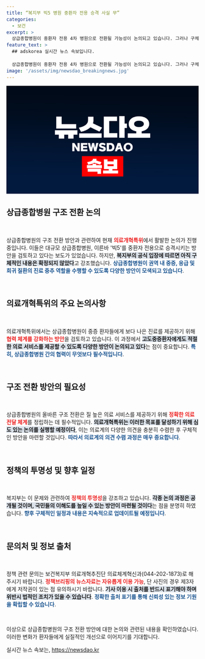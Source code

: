 ```yaml
---
title: “복지부 빅5 병원 중환자 전용 승격 사실 무”
categories:
  - 보건
excerpt: >
  상급종합병원이 중환자 전용 4차 병원으로 전환될 가능성이 논의되고 있습니다. 그러나 구체적인 내용은 아직 확정되지 않았습니다. 의료개혁특위의 논의 결과는 과연 무엇일까요? 클릭해 확인해보세요!
feature_text: >
  ## adskorea 실시간 뉴스 속보입니다.

  상급종합병원이 중환자 전용 4차 병원으로 전환될 가능성이 논의되고 있습니다. 그러나 구체적인 내용은 아직 확정되지 않았습니다. 의료개혁특위의 논의 결과는 과연 무엇일까요? 클릭해 확인해보세요!
image: '/assets/img/newsdao_breakingnews.jpg'
---
```


<p><img src="/assets/img/newsdao_breakingnews.jpg" alt="adskorea 속보" /></p>

<h2 data-ke-size="size26">상급종합병원 구조 전환 논의</h2>

<p data-ke-size="size16">&nbsp;</p>

<p>상급종합병원의 구조 전환 방안과 관련하여 현재 <b><span style="color: #ee2323;">의료개혁특위</span></b>에서 활발한 논의가 진행 중입니다. 이들은 대규모 상급종합병원, 이른바 '빅5'를 중환자 전용으로 승격시키는 방안을 검토하고 있다는 보도가 있었습니다. 하지만, <b><span style="background-color: #21538527;">복지부의 공식 입장에 따르면 아직 구체적인 내용은 확정되지 않았다</span></b>고 강조했습니다. <b><span style="color: #1a5490;">상급종합병원이 권역 내 중증, 응급 및 희귀 질환의 진료 중추 역할을 수행할 수 있도록 다양한 방안이 모색되고 있습니다</span></b>. </p>

<p data-ke-size="size16">&nbsp;</p>

<h2 data-ke-size="size26">의료개혁특위의 주요 논의사항</h2>

<p data-ke-size="size16">&nbsp;</p>

<p>의료개혁특위에서는 상급종합병원이 중증 환자들에게 보다 나은 진료를 제공하기 위해 <b><span style="color: #ee2323;">협력 체계를 강화하는 방안</span></b>을 검토하고 있습니다. 이 과정에서 <b><span style="background-color: #21538527;">고도중증환자에게도 적절한 의료 서비스를 제공할 수 있도록 다양한 방안이 논의되고 있다</span></b>는 점이 중요합니다. <b><span style="color: #1a5490;">특히, 상급종합병원 간의 협력이 무엇보다 필수적입니다</span></b>.</p>

<p data-ke-size="size16">&nbsp;</p>

<h2 data-ke-size="size26">구조 전환 방안의 필요성</h2>

<p data-ke-size="size16">&nbsp;</p>

<p>상급종합병원의 올바른 구조 전환은 질 높은 의료 서비스를 제공하기 위해 <b><span style="color: #ee2323;">정확한 의료 전달 체계</span></b>를 정립하는 데 필수적입니다. <b><span style="background-color: #21538527;">의료개혁특위는 이러한 목표를 달성하기 위해 심도 있는 논의를 실행할 예정이다</span></b>, 이는 의료계의 다양한 의견을 충분히 수렴한 후 구체적인 방안을 마련할 것입니다. <b><span style="color: #1a5490;">따라서 의료계의 의견 수렴 과정은 매우 중요합니다</span></b>.</p>

<p data-ke-size="size16">&nbsp;</p>

<h2 data-ke-size="size26">정책의 투명성 및 향후 일정</h2>

<p data-ke-size="size16">&nbsp;</p>

<p>복지부는 이 문제와 관련하여 <b><span style="color: #ee2323;">정책의 투명성</span></b>을 강조하고 있습니다. <b><span style="background-color: #21538527;">각종 논의 과정은 공개될 것이며, 국민들의 이해도를 높일 수 있는 방안이 마련될 것이다</span></b>는 점을 분명히 하였습니다. <b><span style="color: #1a5490;">향후 구체적인 일정과 내용은 지속적으로 업데이트될 예정입니다</span></b>.</p>

<p data-ke-size="size16">&nbsp;</p>

<h2 data-ke-size="size26">문의처 및 정보 출처</h2>

<p data-ke-size="size16">&nbsp;</p>

<p>정책 관련 문의는 보건복지부 의료개혁추진단 의료체계혁신과(044-202-1873)로 해 주시기 바랍니다. <b><span style="color: #ee2323;">정책브리핑의 뉴스자료는 자유롭게 이용 가능</span></b>, 단 사진의 경우 제3자에게 저작권이 있는 점 유의하시기 바랍니다. <b><span style="background-color: #21538527;">기사 이용 시 출처를 반드시 표기해야 하며 위반시 법적인 조치가 있을 수 있습니다</span></b>. <b><span style="color: #1a5490;">정확한 출처 표기를 통해 신뢰성 있는 정보 기원을 확립할 수 있습니다</span></b>.</p>

<p data-ke-size="size16">&nbsp;</p>

<p>이상으로 상급종합병원의 구조 전환 방안에 대한 논의와 관련된 내용을 확인하였습니다. 이러한 변화가 환자들에게 실질적인 개선으로 이어지기를 기대합니다.</p>
실시간 뉴스 속보는, <a href="https://newsdao.kr" rel="dofollow">https://newsdao.kr</a>


